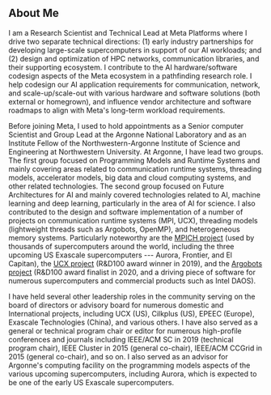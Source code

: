 ## About Me

I am a Research Scientist and Technical Lead at Meta Platforms where I
drive two separate technical directions: (1) early industry
partnerships for developing large-scale supercomputers in support of
our AI workloads; and (2) design and optimization of HPC networks,
communication libraries, and their supporting ecosystem.  I contribute
to the AI hardware/software codesign aspects of the Meta ecosystem in
a pathfinding research role.  I help codesign our AI application
requirements for communication, network, and scale-up/scale-out with
various hardware and software solutions (both external or homegrown),
and influence vendor architecture and software roadmaps to align with
Meta's long-term workload requirements.

Before joining Meta, I used to hold appointments as a Senior computer
Scientist and Group Lead at the Argonne National Laboratory and as an
Institute Fellow of the Northwestern-Argonne Institute of Science and
Engineering at Northwestern University.  At Argonne, I have lead two
groups. The first group focused on Programming Models and Runtime
Systems and mainly covering areas related to communication runtime
systems, threading models, accelerator models, big data and cloud
computing systems, and other related technologies.  The second group
focused on Future Architectures for AI and mainly covered technologies
related to AI, machine learning and deep learning, particularly in the
area of AI for science.  I also contributed to the design and software
implementation of a number of projects on communication runtime
systems (MPI, UCX), threading models (lightweight threads such as
Argobots, OpenMP), and heterogeneous memory systems.  Particularly
noteworthy are the [MPICH project](http://www.mpich.org) (used by
thousands of supercomputers around the world, including the three
upcoming US Exascale supercomputers --- Aurora, Frontier, and El
Capitan), the [UCX project](https://www.openucx.org) (R&D100 award
winner in 2019), and the [Argobots project](https://www.argobots.org)
(R&D100 award finalist in 2020, and a driving piece of software for
numerous supercomputers and commercial products such as Intel DAOS).

I have held several other leadership roles in the community serving on
the board of directors or advisory board for numerous domestic and
International projects, including UCX (US), Cilkplus (US), EPEEC
(Europe), Exascale Technologies (China), and various others.  I have
also served as a general or technical program chair or editor for
numerous high-profile conferences and journals including IEEE/ACM SC
in 2019 (technical program chair), IEEE Cluster in 2015 (general
co-chair), IEEE/ACM CCGrid in 2015 (general co-chair), and so on.  I
also served as an advisor for Argonne's computing facility on the
programming models aspects of the various upcoming supercomputers,
including Aurora, which is expected to be one of the early US Exascale
supercomputers.
